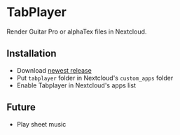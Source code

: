 # TabPlayer

Render Guitar Pro or alphaTex files in Nextcloud.

## Installation
* Download [newest release](releases)
* Put `tabplayer` folder in Nextcloud's `custom_apps` folder
* Enable Tabplayer in Nextcloud's apps list

## Future
* Play sheet music
